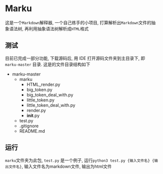# Marku

这是一个`Markdown`解释器, 一个自己练手的小项目, 打算解析出`Markdown`文件的抽象语法树, 再利用抽象语法树解析成`HTML`格式

## 测试

目前已完成一部分功能, 下载源码后, 用 IDE 打开源码文件夹到主目录下, 即 `marku-master` 目录. 这是的文件目录结构如下

- marku-master
    - marku
        - HTML_render.py
        - big_token.py
        - big_token_deal_with.py
        - little_token.py
        - little_token_deal_with.py
        - render.py
        - __init__.py
    - test.py
    - .gitignore
    - README.md

## 运行

`marku`文件夹为此包, `test.py` 是一个例子, 运行`python3 test.py {输入文件名} {输出文件名}`, 输入文件名为markdown文件, 输出为html文件


